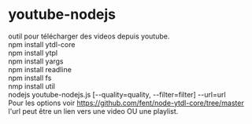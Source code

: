 # youtube-nodejs
outil pour télécharger des videos depuis youtube.  
npm install ytdl-core  
npm install ytpl  
npm install yargs  
npm install readline   
npm install fs  
nmp install util  
nodejs youtube-nodejs.js [--quality=quality, --filter=filter] --url=url  
Pour les options voir https://github.com/fent/node-ytdl-core/tree/master  
l'url peut être un lien vers une video OU une playlist.
